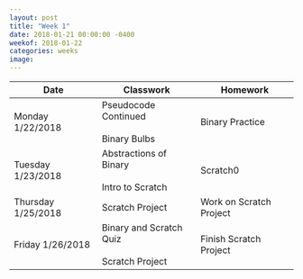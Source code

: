 ```yaml
---
layout: post
title: "Week 1"
date: 2018-01-21 00:00:00 -0400
weekof: 2018-01-22
categories: weeks
image:
---
```


|Date                        |Classwork|Homework|
|----------------------------|---------|--------|
|Monday 1/22/2018            | Pseudocode Continued <br><br> Binary Bulbs | Binary Practice |
|Tuesday 1/23/2018           | Abstractions of Binary <br><br> Intro to Scratch | Scratch0 |
|Thursday 1/25/2018 | Scratch Project | Work on Scratch Project |
|Friday 1/26/2018            | Binary and Scratch Quiz <br><br> Scratch Project | Finish Scratch Project |
